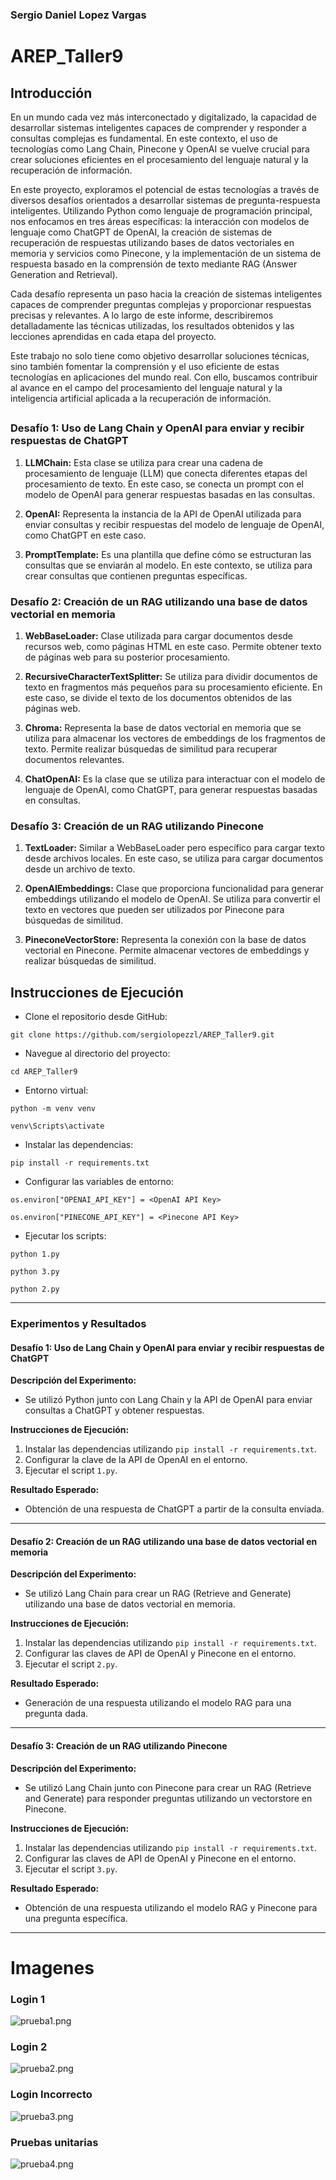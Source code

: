 ### Sergio Daniel Lopez Vargas

# AREP_Taller9

## Introducción
En un mundo cada vez más interconectado y digitalizado, la capacidad de desarrollar sistemas inteligentes capaces de comprender y responder a consultas complejas es fundamental. En este contexto, el uso de tecnologías como Lang Chain, Pinecone y OpenAI se vuelve crucial para crear soluciones eficientes en el procesamiento del lenguaje natural y la recuperación de información.

En este proyecto, exploramos el potencial de estas tecnologías a través de diversos desafíos orientados a desarrollar sistemas de pregunta-respuesta inteligentes. Utilizando Python como lenguaje de programación principal, nos enfocamos en tres áreas específicas: la interacción con modelos de lenguaje como ChatGPT de OpenAI, la creación de sistemas de recuperación de respuestas utilizando bases de datos vectoriales en memoria y servicios como Pinecone, y la implementación de un sistema de respuesta basado en la comprensión de texto mediante RAG (Answer Generation and Retrieval).

Cada desafío representa un paso hacia la creación de sistemas inteligentes capaces de comprender preguntas complejas y proporcionar respuestas precisas y relevantes. A lo largo de este informe, describiremos detalladamente las técnicas utilizadas, los resultados obtenidos y las lecciones aprendidas en cada etapa del proyecto.

Este trabajo no solo tiene como objetivo desarrollar soluciones técnicas, sino también fomentar la comprensión y el uso eficiente de estas tecnologías en aplicaciones del mundo real. Con ello, buscamos contribuir al avance en el campo del procesamiento del lenguaje natural y la inteligencia artificial aplicada a la recuperación de información.

## 
### Desafío 1: Uso de Lang Chain y OpenAI para enviar y recibir respuestas de ChatGPT

1. **LLMChain:** Esta clase se utiliza para crear una cadena de procesamiento de lenguaje (LLM) que conecta diferentes etapas del procesamiento de texto. En este caso, se conecta un prompt con el modelo de OpenAI para generar respuestas basadas en las consultas.

2. **OpenAI:** Representa la instancia de la API de OpenAI utilizada para enviar consultas y recibir respuestas del modelo de lenguaje de OpenAI, como ChatGPT en este caso.

3. **PromptTemplate:** Es una plantilla que define cómo se estructuran las consultas que se enviarán al modelo. En este contexto, se utiliza para crear consultas que contienen preguntas específicas.

### Desafío 2: Creación de un RAG utilizando una base de datos vectorial en memoria

1. **WebBaseLoader:** Clase utilizada para cargar documentos desde recursos web, como páginas HTML en este caso. Permite obtener texto de páginas web para su posterior procesamiento.

2. **RecursiveCharacterTextSplitter:** Se utiliza para dividir documentos de texto en fragmentos más pequeños para su procesamiento eficiente. En este caso, se divide el texto de los documentos obtenidos de las páginas web.

3. **Chroma:** Representa la base de datos vectorial en memoria que se utiliza para almacenar los vectores de embeddings de los fragmentos de texto. Permite realizar búsquedas de similitud para recuperar documentos relevantes.

4. **ChatOpenAI:** Es la clase que se utiliza para interactuar con el modelo de lenguaje de OpenAI, como ChatGPT, para generar respuestas basadas en consultas.

### Desafío 3: Creación de un RAG utilizando Pinecone

1. **TextLoader:** Similar a WebBaseLoader pero específico para cargar texto desde archivos locales. En este caso, se utiliza para cargar documentos desde un archivo de texto.

2. **OpenAIEmbeddings:** Clase que proporciona funcionalidad para generar embeddings utilizando el modelo de OpenAI. Se utiliza para convertir el texto en vectores que pueden ser utilizados por Pinecone para búsquedas de similitud.

3. **PineconeVectorStore:** Representa la conexión con la base de datos vectorial en Pinecone. Permite almacenar vectores de embeddings y realizar búsquedas de similitud.

## Instrucciones de Ejecución
* Clone el repositorio desde GitHub:

```
git clone https://github.com/sergiolopezzl/AREP_Taller9.git
```

* Navegue al directorio del proyecto: 

```
cd AREP_Taller9
```

* Entorno virtual: 

```
python -m venv venv
```
```
venv\Scripts\activate
```
* Instalar las dependencias: 

```
pip install -r requirements.txt
```

* Configurar las variables de entorno:

```
os.environ["OPENAI_API_KEY"] = <OpenAI API Key>
```
```
os.environ["PINECONE_API_KEY"] = <Pinecone API Key>
```

* Ejecutar los scripts:

```
python 1.py
```
```
python 3.py
```
```
python 2.py
```

---

### Experimentos y Resultados

#### Desafío 1: Uso de Lang Chain y OpenAI para enviar y recibir respuestas de ChatGPT

**Descripción del Experimento:**
- Se utilizó Python junto con Lang Chain y la API de OpenAI para enviar consultas a ChatGPT y obtener respuestas.

**Instrucciones de Ejecución:**
1. Instalar las dependencias utilizando `pip install -r requirements.txt`.
2. Configurar la clave de la API de OpenAI en el entorno.
3. Ejecutar el script `1.py`.

**Resultado Esperado:**
- Obtención de una respuesta de ChatGPT a partir de la consulta enviada.

---

#### Desafío 2: Creación de un RAG utilizando una base de datos vectorial en memoria

**Descripción del Experimento:**
- Se utilizó Lang Chain para crear un RAG (Retrieve and Generate) utilizando una base de datos vectorial en memoria.

**Instrucciones de Ejecución:**
1. Instalar las dependencias utilizando `pip install -r requirements.txt`.
2. Configurar las claves de API de OpenAI y Pinecone en el entorno.
3. Ejecutar el script `2.py`.

**Resultado Esperado:**
- Generación de una respuesta utilizando el modelo RAG para una pregunta dada.

---

#### Desafío 3: Creación de un RAG utilizando Pinecone

**Descripción del Experimento:**
- Se utilizó Lang Chain junto con Pinecone para crear un RAG (Retrieve and Generate) para responder preguntas utilizando un vectorstore en Pinecone.

**Instrucciones de Ejecución:**
1. Instalar las dependencias utilizando `pip install -r requirements.txt`.
2. Configurar las claves de API de OpenAI y Pinecone en el entorno.
3. Ejecutar el script `3.py`.

**Resultado Esperado:**
- Obtención de una respuesta utilizando el modelo RAG y Pinecone para una pregunta específica.

---

# Imagenes
### Login 1
![prueba1.png](src/main/resources/public/img/prueba1.png)
### Login 2
![prueba2.png](src/main/resources/public/img/prueba2.png)
### Login Incorrecto
![prueba3.png](src/main/resources/public/img/prueba3.png)
### Pruebas unitarias
![prueba4.png](src/main/resources/public/img/prueba4.png)







